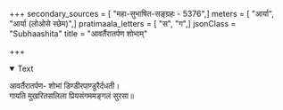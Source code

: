 +++
secondary_sources = [ "महा-सुभाषित-सङ्ग्रहः - 5376",]
meters = [ "आर्या", "आर्या (लोओसे स्छेम)",]
pratimaala_letters = [ "स", "ग",]
jsonClass = "Subhaashita"
title = "आवर्तैरातर्पण शोभाम्"

+++

<details open><summary>Text</summary>

आवर्तैरातर्पण- शोभां डिण्डीरपाण्डुरैर्दधती।  
गायति मुखरितसलिला प्रियसंगममङ्गलं सुरसा॥
</details>
